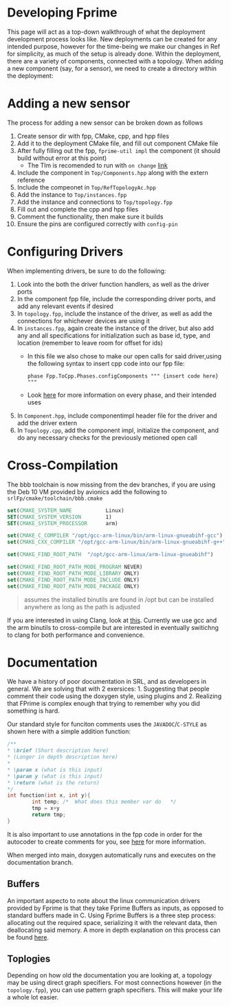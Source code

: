 # Developing Fprime

This page will act as a top-down walkthrough of what the deployment development process looks like. New deployments can be created for any intended purpose, however for the time-being we make our changes in Ref for simplicity, as much of the setup is already done. Within the deployment, there are a variety of components, connected with a topology. When adding a new component (say, for a sensor), we need to create a directory within the deployment:



# Adding a new sensor

The process for adding a new sensor can be broken down as follows

1. Create sensor dir with fpp, CMake, cpp, and hpp files
2. Add it to the deployment CMake file, and fill out component CMake file
3. After fully filling out the fpp, `fprime-util impl` the component (it should build without error at this point)
   - The Tlm is recomended to run with `on change` [link](https://fprime-community.github.io/fpp/fpp-users-guide.html#Defining-Components_Telemetry_Update-Frequency)
4. Include the component in `Top/Components.hpp` along with the extern reference
5. Include the compeonet in `Top/RefTopologyAc.hpp`
6. Add the instance to `Top/instances.fpp`
7. Add the instance and connections to `Top/topology.fpp`
8. Fill out and complete the cpp and hpp files
9. Comment the functionality, then make sure it builds
10. Ensure the pins are configured correctly with `config-pin`

# Configuring Drivers

When implementing drivers, be sure to do the following:

1. Look into the both the driver function handlers, as well as the driver ports
2. In the component fpp file, include the corresponding driver ports, and add any relevant events if desired
3. In `topology.fpp`, include the instance of the driver, as well as add the connections for whichever devices are using it
4. In `instances.fpp`, again create the instance of the driver, but also add any and all specifications for initialization such as base id, type, and location (remember to leave room for offset for ids)
    - In this file we also chose to make our open calls for said driver,using the following syntax to insert cpp code into our fpp file:
    
        `phase Fpp.ToCpp.Phases.configComponents """ {insert code here} """`
    - Look [here](https://fprime-community.github.io/fpp/fpp-users-guide.html#Defining-Component-Instances_Init-Specifiers) for more information on every phase, and their intended uses
5. In `Component.hpp`, include componentimpl header file for the driver and add the driver extern
6. In `Topology.cpp`, add the component impl, initialize the component, and do any necessary checks for the previously metioned open call


# Cross-Compilation
The bbb toolchain is now missing from the dev branches, if you are using the Deb 10 VM provided by avionics add the following to `srlFp/cmake/toolchain/bbb.cmake`

```cmake
set(CMAKE_SYSTEM_NAME           Linux)
SET(CMAKE_SYSTEM_VERSION        1)
SET(CMAKE_SYSTEM_PROCESSOR      arm)

set(CMAKE_C_COMPILER "/opt/gcc-arm-linux/bin/arm-linux-gnueabihf-gcc")
set(CMAKE_CXX_COMPILER "/opt/gcc-arm-linux/bin/arm-linux-gnueabihf-g++")

set(CMAKE_FIND_ROOT_PATH  "/opt/gcc-arm-linux/arm-linux-gnueabihf")

set(CMAKE_FIND_ROOT_PATH_MODE_PROGRAM NEVER)
set(CMAKE_FIND_ROOT_PATH_MODE_LIBRARY ONLY)
set(CMAKE_FIND_ROOT_PATH_MODE_INCLUDE ONLY)
set(CMAKE_FIND_ROOT_PATH_MODE_PACKAGE ONLY)
```
> assumes the installed binutils are found in /opt but can be installed anywhere as long as the path is adjusted

If you are interested in using Clang, look at [this](https://stackoverflow.com/questions/7031126/switching-between-gcc-and-clang-llvm-using-cmake). Currently we use gcc and the arm binutils to cross-compile but are interested in eventually switichng to clang for both performance and convenience.

# Documentation
We have a history of poor documentation in SRL, and as developers in general. We are solving that with 2 exersices: 1. Suggesting that people comment their code using the doxygen style, using plugins and 2. Realizing that FPrime is complex enough that trying to remember why you did something is hard.

Our standard style for funciton comments uses the `JAVADOC`/`C-STYLE` as shown here with a simple addition function:
```c++
/**
* \brief (Short description here)
* (Longer in depth description here)
* 
* \param x (what is this input)
* \param y (what is this input)
* \return (what is the return)
*/ 
int function(int x, int y){
        int temp; /*  What does this member var do   */
        tmp = x+y
        return tmp;
}
```

It is also important to use annotations in the fpp code in order for the autocoder to create comments for you, see [here](https://fprime-community.github.io/fpp/fpp-users-guide.html#Writing-Comments-and-Annotations) for more information.

When merged into main, doxygen automatically runs and executes on the documentation branch.

## Buffers

An important aspecto to note about the linux communication drivers provided by Fprime is that they take Fprime Buffers as inputs, as opposed to standard buffers made in C. Using Fprime Buffers is a three step process: allocating out the required space, serializing it with the relevant data, then deallocating said memory. A more in depth explanation on this process can be found  [here](https://nasa.github.io/fprime/UsersGuide/best/dynamic-memory.html).


## Toplogies

Depending on how old the documentation you are looking at, a topology may be using direct graph specifiers. For most connections however (in the `topology.fpp`), you can use pattern graph specifiers. This will make your life a whole lot easier.